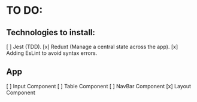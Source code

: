 # TO DO:

## Technologies to install:

[ ] Jest (TDD).
[x] Reduxt (Manage a central state across the app).
[x] Adding EsLint to avoid syntax errors.

## App

[ ] Input Component
[ ] Table Component
[ ] NavBar Component
[x] Layout Component
